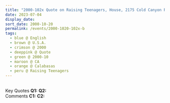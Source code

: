 ```yaml
---
title: "2000-102x Quote on Raising Teenagers, House, 2175 Cold Canyon Road, Calabasas (38 kms W of Los Angeles), CA, U.S.A."
date: 2023-07-04
display_date: 
sort_date: 2000-10-20
permalink: /events/2000-1020-102x-b
tags:
  - blue @ English
  - brown @ U.S.A.
  - crimson @ 2000
  - deeppink @ Quote
  - green @ 2000-10
  - maroon @ CA
  - orange @ Calabasas
  - peru @ Raising Teenagers
---
```


<br>

<wave-list>
  <list-title color="DarkSeaGreen" width="55">Key Quotes</list-title>
  <list-item color="BlanchedAlmond" width="280"><b>Q1:</b> <i></i></list-item>
  <list-item color="Lavender" width="280"><b>Q2:</b> <i></i></list-item>
</wave-list>

<br>

<wave-list>
  <list-title color="DarkSeaGreen" width="55">Comments</list-title>
  <list-item color="BlanchedAlmond" width="280"><b>C1:</b> <i></i></list-item>
  <list-item color="Lavender" width="280"><b>C2:</b> <i></i></list-item>
</wave-list>